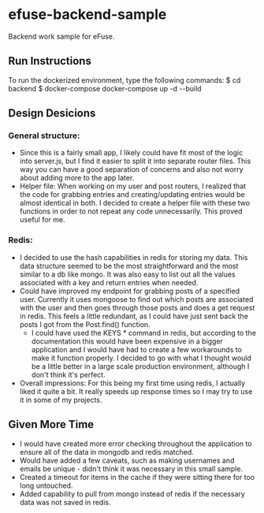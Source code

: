 # efuse-backend-sample
Backend work sample for eFuse.

Run Instructions
------------
To run the dockerized environment, type the following commands:
	$ cd backend
	$ docker-compose docker-compose up -d --build

Design Desicions
------------
### General structure:
* Since this is a fairly small app, I likely could have fit most of the logic into server.js, but I find it easier to split it into separate router files. This way you can have a good separation of concerns and also not worry about adding more to the app later.
* Helper file: When working on my user and post routers, I realized that the code for grabbing entries and creating/updating entries would be almost identical in both. I decided to create a helper file with these two functions in order to not repeat any code unnecessarily. This proved useful for me.

### Redis:
* I decided to use the hash capabilities in redis for storing my data. This data structure seemed to be the most straightforward and the most similar to a db like mongo. It was also easy to list out all the values associated with a key and return entries when needed.
* Could have improved my endpoint for grabbing posts of a specified user. Currently it uses mongoose to find out which posts are associated with the user and then goes through those posts and does a get request in redis. This feels a little redundant, as I could have just sent back the posts I got from the Post.find() function.
	* I could have used the KEYS * command in redis, but according to the documentation this would have been expensive in a bigger application and I would have had to create a few workarounds to make it function properly. I decided to go with what I thought would be a little better in a large scale production environment, although I don't think it's perfect.
* Overall impressions: For this being my first time using redis, I actually liked it quite a bit. It really speeds up response times so I may try to use it in some of my projects.

Given More Time
------------
* I would have created more error checking throughout the application to ensure all of the data in mongodb and redis matched.
* Would have added a few caveats, such as making usernames and emails be unique - didn't think it was necessary in this small sample.
* Created a timeout for items in the cache if they were sitting there for too long untouched.
* Added capability to pull from mongo instead of redis if the necessary data was not saved in redis.
